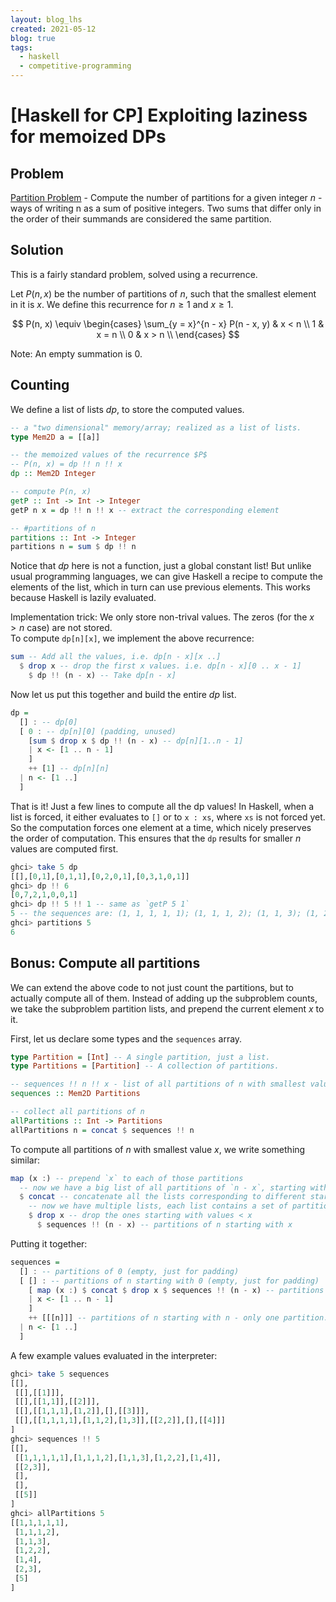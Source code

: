 ```yaml
---
layout: blog_lhs
created: 2021-05-12
blog: true
tags:
  - haskell
  - competitive-programming
---
```


# \[Haskell for CP\] Exploiting laziness for memoized DPs

## Problem

[Partition
Problem](https://en.wikipedia.org/wiki/Partition_(number_theory)) -
Compute the number of partitions for a given integer $n$ - ways of
writing n as a sum of positive integers. Two sums that differ only in
the order of their summands are considered the same partition.

## Solution

This is a fairly standard problem, solved using a recurrence.

Let $P(n, x)$ be the number of partitions of $n$, such that the smallest
element in it is $x$. We define this recurrence for $n \geq 1$ and
$x \geq 1$.

$$
P(n, x) \equiv
\begin{cases}
\sum_{y = x}^{n - x} P(n - x, y) & x < n \\
1 & x = n \\
0 & x > n \\
\end{cases}
$$

Note: An empty summation is $0$.

## Counting

We define a list of lists $dp$, to store the computed values.

``` haskell
-- a "two dimensional" memory/array; realized as a list of lists.
type Mem2D a = [[a]]

-- the memoized values of the recurrence $P$
-- P(n, x) = dp !! n !! x
dp :: Mem2D Integer

-- compute P(n, x)
getP :: Int -> Int -> Integer
getP n x = dp !! n !! x -- extract the corresponding element

-- #partitions of n
partitions :: Int -> Integer
partitions n = sum $ dp !! n
```

Notice that $dp$ here is not a function, just a global constant list!
But unlike usual programming languages, we can give Haskell a recipe to
compute the elements of the list, which in turn can use previous
elements. This works because Haskell is lazily evaluated.

Implementation trick: We only store non-trival values. The zeros (for
the $x > n$ case) are not stored.\
To compute `dp[n][x]`, we implement the above recurrence:

``` haskell
sum -- Add all the values, i.e. dp[n - x][x ..]
  $ drop x -- drop the first x values. i.e. dp[n - x][0 .. x - 1]
    $ dp !! (n - x) -- Take dp[n - x]
```

Now let us put this together and build the entire $dp$ list.

``` haskell
dp =
  [] : -- dp[0]
  [ 0 : -- dp[n][0] (padding, unused)
    [sum $ drop x $ dp !! (n - x) -- dp[n][1..n - 1]
    | x <- [1 .. n - 1]
    ]
    ++ [1] -- dp[n][n]
  | n <- [1 ..]
  ]
```

That is it! Just a few lines to compute all the dp values! In Haskell,
when a list is forced, it either evaluates to `[]` or to `x : xs`, where
`xs` is not forced yet. So the computation forces one element at a time,
which nicely preserves the order of computation. This ensures that the
`dp` results for smaller $n$ values are computed first.

``` haskell
ghci> take 5 dp
[[],[0,1],[0,1,1],[0,2,0,1],[0,3,1,0,1]]
ghci> dp !! 6
[0,7,2,1,0,0,1]
ghci> dp !! 5 !! 1 -- same as `getP 5 1`
5 -- the sequences are: (1, 1, 1, 1, 1); (1, 1, 1, 2); (1, 1, 3); (1, 2, 2); (1, 4)
ghci> partitions 5
6
```

## Bonus: Compute all partitions

We can extend the above code to not just count the partitions, but to
actually compute all of them. Instead of adding up the subproblem
counts, we take the subproblem partition lists, and prepend the current
element $x$ to it.

First, let us declare some types and the `sequences` array.

``` haskell
type Partition = [Int] -- A single partition, just a list.
type Partitions = [Partition] -- A collection of partitions.

-- sequences !! n !! x - list of all partitions of n with smallest value x
sequences :: Mem2D Partitions

-- collect all partitions of n
allPartitions :: Int -> Partitions
allPartitions n = concat $ sequences !! n
```

To compute all partitions of $n$ with smallest value $x$, we write
something similar:

``` haskell
map (x :) -- prepend `x` to each of those partitions
  -- now we have a big list of all partitions of `n - x`, starting with any y >= x
  $ concat -- concatenate all the lists corresponding to different starting values
    -- now we have multiple lists, each list contains a set of partitions
    $ drop x -- drop the ones starting with values < x
      $ sequences !! (n - x) -- partitions of n starting with x
```

Putting it together:

``` haskell
sequences =
  [] : -- partitions of 0 (empty, just for padding)
  [ [] : -- partitions of n starting with 0 (empty, just for padding)
    [ map (x :) $ concat $ drop x $ sequences !! (n - x) -- partitions of n starting with x
    | x <- [1 .. n - 1]
    ]
    ++ [[[n]]] -- partitions of n starting with n - only one partition: (n)
  | n <- [1 ..]
  ]
```

A few example values evaluated in the interpreter:

``` haskell
ghci> take 5 sequences
[[],
 [[],[[1]]],
 [[],[[1,1]],[[2]]],
 [[],[[1,1,1],[1,2]],[],[[3]]],
 [[],[[1,1,1,1],[1,1,2],[1,3]],[[2,2]],[],[[4]]]
]
ghci> sequences !! 5
[[],
 [[1,1,1,1,1],[1,1,1,2],[1,1,3],[1,2,2],[1,4]],
 [[2,3]],
 [],
 [],
 [[5]]
]
ghci> allPartitions 5
[[1,1,1,1,1],
 [1,1,1,2],
 [1,1,3],
 [1,2,2],
 [1,4],
 [2,3],
 [5]
]
```
